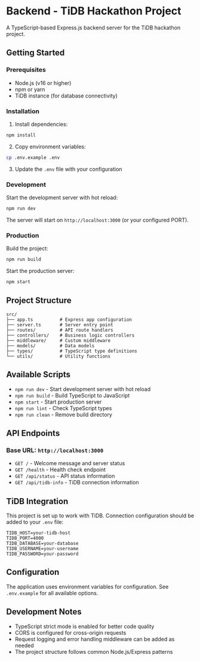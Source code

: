 # Backend - TiDB Hackathon Project

A TypeScript-based Express.js backend server for the TiDB hackathon project.

##  Getting Started

### Prerequisites

- Node.js (v16 or higher)
- npm or yarn
- TiDB instance (for database connectivity)

### Installation

1. Install dependencies:
```bash
npm install
```

2. Copy environment variables:
```bash
cp .env.example .env
```

3. Update the `.env` file with your configuration

### Development

Start the development server with hot reload:
```bash
npm run dev
```

The server will start on `http://localhost:3000` (or your configured PORT).

### Production

Build the project:
```bash
npm run build
```

Start the production server:
```bash
npm start
```

##  Project Structure

```
src/
├── app.ts          # Express app configuration
├── server.ts       # Server entry point
├── routes/         # API route handlers
├── controllers/    # Business logic controllers
├── middleware/     # Custom middleware
├── models/         # Data models
├── types/          # TypeScript type definitions
└── utils/          # Utility functions
```

##  Available Scripts

- `npm run dev` - Start development server with hot reload
- `npm run build` - Build TypeScript to JavaScript
- `npm start` - Start production server
- `npm run lint` - Check TypeScript types
- `npm run clean` - Remove build directory

##  API Endpoints

### Base URL: `http://localhost:3000`

- `GET /` - Welcome message and server status
- `GET /health` - Health check endpoint
- `GET /api/status` - API status information
- `GET /api/tidb-info` - TiDB connection information

##  TiDB Integration

This project is set up to work with TiDB. Connection configuration should be added to your `.env` file:

```env
TIDB_HOST=your-tidb-host
TIDB_PORT=4000
TIDB_DATABASE=your-database
TIDB_USERNAME=your-username
TIDB_PASSWORD=your-password
```

##  Configuration

The application uses environment variables for configuration. See `.env.example` for all available options.

##  Development Notes

- TypeScript strict mode is enabled for better code quality
- CORS is configured for cross-origin requests
- Request logging and error handling middleware can be added as needed
- The project structure follows common Node.js/Express patterns